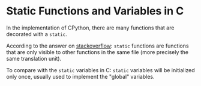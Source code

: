 # Static Functions and Variables in C

In the implementation of CPython, there are many functions that are decorated with a `static`. 

According to the answer on [stackoverflow](http://stackoverflow.com/questions/558122/what-is-a-static-function): `static` functions are functions that are only visible to other functions in the same file (more precisely the same translation unit).

To compare with the `static` variables in C: `static` variables will be initialized only once, usually used to implement the "global" variables.

